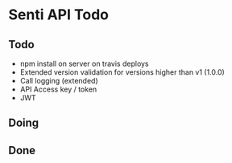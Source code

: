 # Senti API Todo


## Todo
- npm install on server on travis deploys 
- Extended version validation for versions higher than v1 (1.0.0)
- Call logging (extended)
- API Access key / token
- JWT

## Doing



## Done